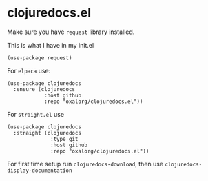 # clojuredocs.el

Make sure you have `request` library installed.

This is what I have in my init.el

```elisp
(use-package request)
```

For `elpaca` use:

```
(use-package clojuredocs
  :ensure (clojuredocs
		    :host github
			:repo "oxalorg/clojuredocs.el"))
```

For `straight.el` use

```
(use-package clojuredocs
  :straight (clojuredocs
              :type git
			  :host github
			  :repo "oxalorg/clojuredocs.el"))
```

For first time setup run `clojuredocs-download`, then use `clojuredocs-display-documentation`
